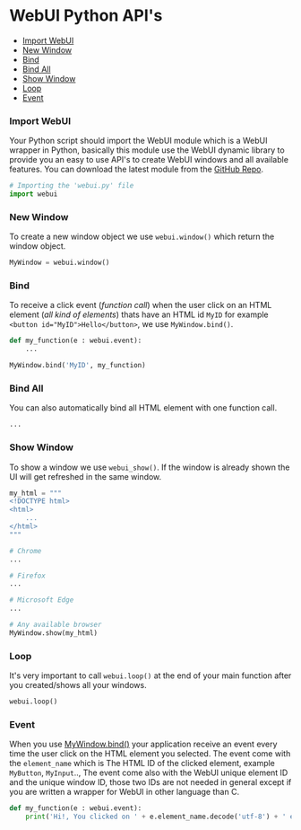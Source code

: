 # WebUI Python API's

- [Import WebUI](/python_api?id=Import-WebUI)
- [New Window](/python_api?id=New-Window)
- [Bind](/python_api?id=Bind)
- [Bind All](/python_api?id=Bind-All)
- [Show Window](/python_api?id=Show-Window)
- [Loop](/python_api?id=Loop)
- [Event](/python_api?id=Event)

### Import WebUI

Your Python script should import the WebUI module which is a WebUI wrapper in Python, basically this module use the WebUI dynamic library to provide you an easy to use API's to create WebUI windows and all available features. You can download the latest module from the [GitHub Repo](https://github.com/alifcommunity/webui/blob/main/examples/Python/webui.py).

```python
# Importing the 'webui.py' file
import webui
```

### New Window

To create a new window object we use `webui.window()` which return the window object.

```python
MyWindow = webui.window()
```

### Bind

To receive a click event (*function call*) when the user click on an HTML element (*all kind of elements*) thats have an HTML id `MyID` for example `<button id="MyID">Hello</button>`, we use `MyWindow.bind()`.

```python
def my_function(e : webui.event):
	...

MyWindow.bind('MyID', my_function)
```

### Bind All

You can also automatically bind all HTML element with one function call.

```python
...
```

### Show Window

To show a window we use `webui_show()`. If the window is already shown the UI will get refreshed in the same window.

```python
my_html = """
<!DOCTYPE html>
<html>
	...
</html>
"""

# Chrome
...

# Firefox
...

# Microsoft Edge
...

# Any available browser
MyWindow.show(my_html)
```

### Loop

It's very important to call `webui.loop()` at the end of your main function after you created/shows all your windows.

```python
webui.loop()
```

### Event

When you use [MyWindow.bind()](/python_api?id=Bind) your application receive an event every time the user click on the HTML element you selected. The event come with the `element_name` which is The HTML ID of the clicked element, example `MyButton`, `MyInput`.., The event come also with the WebUI unique element ID and the unique window ID, those two IDs are not needed in general except if you are written a wrapper for WebUI in other language than C.

```python
def my_function(e : webui.event):
    print('Hi!, You clicked on ' + e.element_name.decode('utf-8') + ' element')
```
